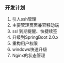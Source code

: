 ### 开发计划
 
   1. 引人ssh管理
   2. 主要管理页面兼容移动端
   3. ssl 到期提醒、快捷续签
   4. 升级到SpringBoot 2.0.x
   5. 重构用户权限
   6. windows快速升级
   7. Nginx的状态管理
   
